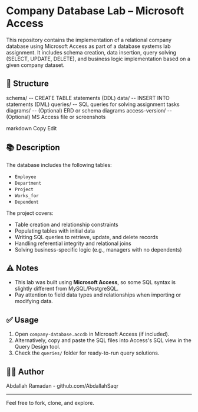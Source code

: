 # Company Database Lab – Microsoft Access

This repository contains the implementation of a relational company database using Microsoft Access as part of a database systems lab assignment. It includes schema creation, data insertion, query solving (SELECT, UPDATE, DELETE), and business logic implementation based on a given company dataset.

## 📁 Structure

schema/ -- CREATE TABLE statements (DDL)
data/ -- INSERT INTO statements (DML)
queries/ -- SQL queries for solving assignment tasks
diagrams/ -- (Optional) ERD or schema diagrams
access-version/ -- (Optional) MS Access file or screenshots

markdown
Copy
Edit

## 📚 Description

The database includes the following tables:
- `Employee`
- `Department`
- `Project`
- `Works_for`
- `Dependent`

The project covers:
- Table creation and relationship constraints
- Populating tables with initial data
- Writing SQL queries to retrieve, update, and delete records
- Handling referential integrity and relational joins
- Solving business-specific logic (e.g., managers with no dependents)

## ⚠ Notes

- This lab was built using **Microsoft Access**, so some SQL syntax is slightly different from MySQL/PostgreSQL.
- Pay attention to field data types and relationships when importing or modifying data.

## ✅ Usage

1. Open `company-database.accdb` in Microsoft Access (if included).
2. Alternatively, copy and paste the SQL files into Access's SQL view in the Query Design tool.
3. Check the `queries/` folder for ready-to-run query solutions.

## 👨‍💻 Author

Abdallah Ramadan - github.com/AbdallahSaqr

---

Feel free to fork, clone, and explore.
